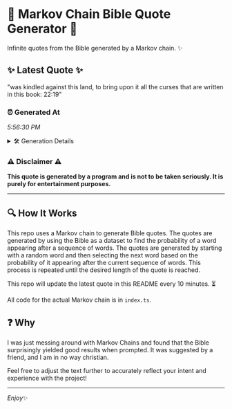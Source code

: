 # 📖 Markov Chain Bible Quote Generator 📖

Infinite quotes from the Bible generated by a Markov chain. ✨

## ✨ Latest Quote ✨
"was kindled against this land, to bring upon it all the curses that are written in this book: 22:19"

### ⏰ Generated At
*5:56:30 PM*

<details>
    <summary>🛠️ Generation Details</summary>
    <p>
        <strong>🌱 Seed:</strong> was<br>
        <strong>🔄 Iterations:</strong> 18<br>
        <strong>📜 Context History:</strong><br>[ was ]: kindled<br>[ was, kindled ]: against<br>[ was, kindled, against ]: this<br>[ was, kindled, against, this ]: land,<br>[ was, kindled, against, this, land, ]: to<br>[ was, kindled, against, this, land,, to ]: bring<br>[ kindled, against, this, land,, to, bring ]: upon<br>[ against, this, land,, to, bring, upon ]: it<br>[ this, land,, to, bring, upon, it ]: all<br>[ land,, to, bring, upon, it, all ]: the<br>[ to, bring, upon, it, all, the ]: curses<br>[ bring, upon, it, all, the, curses ]: that<br>[ upon, it, all, the, curses, that ]: are<br>[ it, all, the, curses, that, are ]: written<br>[ all, the, curses, that, are, written ]: in<br>[ the, curses, that, are, written, in ]: this<br>[ curses, that, are, written, in, this ]: book:<br>[ that, are, written, in, this, book: ]: 22:19<br>
    </p>
</details>

### ⚠️ Disclaimer ⚠️
**This quote is generated by a program and is not to be taken seriously. It is purely for entertainment purposes.**

---

## 🔍 How It Works

This repo uses a Markov chain to generate Bible quotes. The quotes are generated by using the Bible as a dataset to find the probability of a word appearing after a sequence of words. The quotes are generated by starting with a random word and then selecting the next word based on the probability of it appearing after the current sequence of words. This process is repeated until the desired length of the quote is reached.

This repo will update the latest quote in this README every 10 minutes. ⏳

All code for the actual Markov chain is in `index.ts`.

## ❓ Why

I was just messing around with Markov Chains and found that the Bible surprisingly yielded good results when prompted. 
It was suggested by a friend, and I am in no way christian.

Feel free to adjust the text further to accurately reflect your intent and experience with the project!

---

*Enjoy*✨
